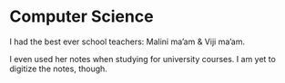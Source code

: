 # Computer Science

I had the best ever school teachers: Malini ma’am & Viji ma’am.

I even used her notes when studying for university courses. I am yet to digitize the notes, though.
